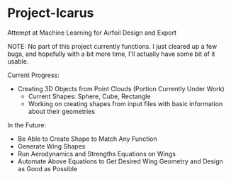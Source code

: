 # Project-Icarus
Attempt at Machine Learning for Airfoil Design and Export

NOTE: No part of this project currently functions. I just cleared up a few bugs, and hopefully with a bit more time, I'll actually have some bit of it usable.

Current Progress:
- Creating 3D Objects from Point Clouds (Portion Currently Under Work)
  - Current Shapes: Sphere, Cube, Rectangle
  - Working on creating shapes from input files with basic information about their geometries
  
In the Future:
- Be Able to Create Shape to Match Any Function
- Generate Wing Shapes
- Run Aerodynamics and Strengths Equations on Wings
- Automate Above Equations to Get Desired Wing Geometry and Design as Good as Possible

